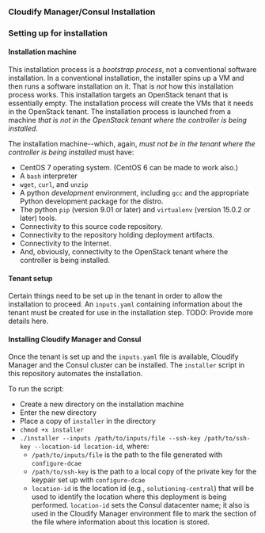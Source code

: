 ### Cloudify Manager/Consul Installation

### Setting up for installation
#### Installation machine
This installation process is a _bootstrap process_, not a conventional software installation.  In a conventional installation, the installer spins up a VM and then runs a software installation on it.  That is *_not_* how this installation process works.  This installation targets an OpenStack tenant that is essentially empty. The installation process will create the VMs that it needs in the OpenStack tenant.  The installation process is launched from a machine *_that is not in the OpenStack tenant where the controller is being installed_*.

The installation machine--which, again, *_must not be in the tenant where the controller is being installed_* must have:
  - CentOS 7 operating system.  (CentOS 6 can be made to work also.)
  - A `bash` interpreter
  - `wget`, `curl`, and `unzip`
  - A python _development_ environment, including `gcc` and the appropriate Python development package for the distro.
  - The python `pip` (version 9.01 or later) and `virtualenv` (version 15.0.2 or later) tools.
  - Connectivity to this source code repository.
  - Connectivity to the repository holding deployment artifacts.
  - Connectivity to the Internet.
  - And, obviously, connectivity to the OpenStack tenant where the controller is being installed.

#### Tenant setup
Certain things need to be set up in the tenant in order to allow the installation to proceed. An `inputs.yaml` containing information about the
tenant must be created for use in the installation step.
TODO: Provide more details here.

#### Installing Cloudify Manager and Consul
Once the tenant is set up and the `inputs.yaml` file is available, Cloudify Manager and the Consul cluster can be
installed.  The `installer` script in this repository automates the installation.

To run the script:
  - Create a new directory on the installation machine
  - Enter the new directory
  - Place a copy of `installer` in the directory
  - `chmod +x installer`
  - `./installer --inputs /path/to/inputs/file --ssh-key /path/to/ssh-key --location-id location-id`, where:
    - `/path/to/inputs/file` is the path to the file generated with `configure-dcae`
    - `/path/to/ssh-key` is the path to a local copy of the private key for the keypair set up with `configure-dcae`
    - `location-id` is  the location id (e.g., `solutioning-central`) that will be used to identify the location where this deployment is being performed.  `location-id` sets the Consul datacenter name; it also is used in the Cloudify Manager environment file to mark the section of the file where information about this location is stored.



